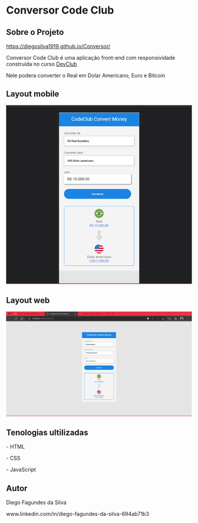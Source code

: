# Conversor Code Club
## Sobre o Projeto

https://diegosilva1919.github.io/Conversor/

Conversor Code Club é uma aplicação front-end com responsividade construida no curso [DevClub](https://plataforma.devclub.com.br/auth/login?redirect=/area/produto/item/257041)
 
 Nele podera converter o Real em Dolar Americano, Euro e Bitcoin 

## Layout mobile
<img src="https://github.com/DiegoSilva1919/Conversor/blob/master/assets/Captura%20de%20tela%202022-12-02%20164925.png?raw=true"/>

## Layout web
<img src="https://github.com/DiegoSilva1919/Conversor/blob/master/assets/Captura%20de%20tela%202022-12-02%20165320.png?raw=true"/>

<h2> Tenologias ultilizadas </h2>
<p>- HTML </p>
<p>- CSS </p>
<p>- JavaScript </p>

<h2> Autor </h2>
<p>Diego Fagundes da Silva</p>
www.linkedin.com/in/diego-fagundes-da-silva-694ab71b3
